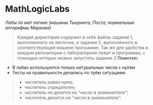 # MathLogicLabs
_Лабы по мат логике (машины Тьюринга, Поста, нормальные алгорифмы Маркова)_
> Каждая директория содержит в себе файлы задания 1, 
> выполненного на листочке, и задания 2, выполненного в соответствующей машине программе.
> Так же для удобства в каждом репозитории с лабораторной лежат и программы, с помощью которых можно запустить задание 2 
__Пометки:__ 
- В лабах используются только натуральные числа с нулём
- Тесты на правильности делались по трём ситуациям:
> + числитель равен нулю;
> + числитель отрицателен;
> + числитель не делится на _"число в знаменателе"_;
> + числитель делится на _"число в знаменателе"_.
